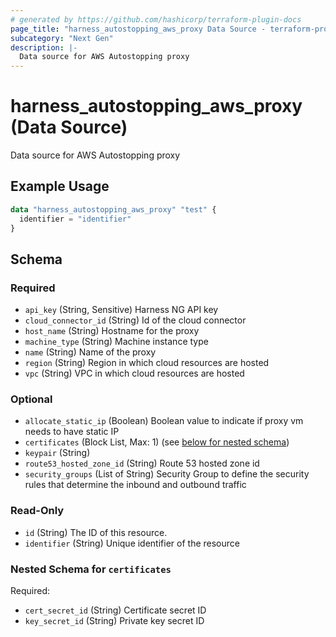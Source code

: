 ```yaml
---
# generated by https://github.com/hashicorp/terraform-plugin-docs
page_title: "harness_autostopping_aws_proxy Data Source - terraform-provider-harness"
subcategory: "Next Gen"
description: |-
  Data source for AWS Autostopping proxy
---
```


# harness_autostopping_aws_proxy (Data Source)

Data source for AWS Autostopping proxy

## Example Usage

```terraform
data "harness_autostopping_aws_proxy" "test" {
  identifier = "identifier"
}
```

<!-- schema generated by tfplugindocs -->
## Schema

### Required

- `api_key` (String, Sensitive) Harness NG API key
- `cloud_connector_id` (String) Id of the cloud connector
- `host_name` (String) Hostname for the proxy
- `machine_type` (String) Machine instance type
- `name` (String) Name of the proxy
- `region` (String) Region in which cloud resources are hosted
- `vpc` (String) VPC in which cloud resources are hosted

### Optional

- `allocate_static_ip` (Boolean) Boolean value to indicate if proxy vm needs to have static IP
- `certificates` (Block List, Max: 1) (see [below for nested schema](#nestedblock--certificates))
- `keypair` (String)
- `route53_hosted_zone_id` (String) Route 53 hosted zone id
- `security_groups` (List of String) Security Group to define the security rules that determine the inbound and outbound traffic

### Read-Only

- `id` (String) The ID of this resource.
- `identifier` (String) Unique identifier of the resource

<a id="nestedblock--certificates"></a>
### Nested Schema for `certificates`

Required:

- `cert_secret_id` (String) Certificate secret ID
- `key_secret_id` (String) Private key secret ID
